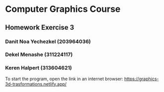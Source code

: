 # Computer Graphics Course
## Homework Exercise 3

### Danit Noa Yechezkel (203964036)
### Dekel Menashe (311224117)
### Keren Halpert (313604621)

To start the program, open the link in an internet browser:
https://graphics-3d-trasformations.netlify.app/

